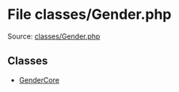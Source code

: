 File classes/Gender.php
=========

Source: [classes/Gender.php](https://github.com/PrestaShop/PrestaShop/blob/1.5.3.0/classes/Gender.php)


Classes
-------

* [GenderCore](class.GenderCore.md)

